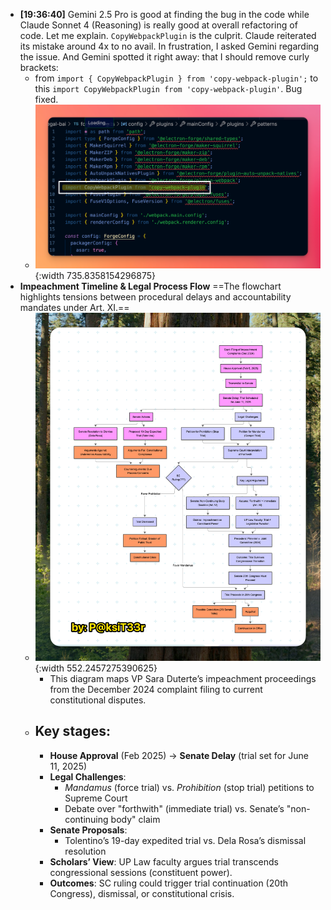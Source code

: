 - **[19:36:40]** Gemini 2.5 Pro is good at finding the bug in the code while Claude Sonnet 4 (Reasoning) is really good at overall refactoring of code. Let me explain. `CopyWebpackPlugin` is the culprit. Claude reiterated its mistake around 4x to no avail. In frustration, I asked Gemini regarding the issue. And Gemini spotted it right away: that I should remove curly brackets:
	- from `import { CopyWebpackPlugin } from 'copy-webpack-plugin';` to this `import CopyWebpackPlugin from 'copy-webpack-plugin'`. Bug fixed.
	- ![CleanShot 2025-06-09 at 19.33.37@2x.png](../assets/CleanShot_2025-06-09_at_19.33.37@2x_1749469059673_0.png){:width 735.8358154296875}
- **Impeachment Timeline & Legal Process Flow**
  ==The flowchart highlights tensions between procedural delays and accountability mandates under Art. XI.==
	- ![CleanShot 2025-06-09 at 14.20.19@2x.png](../assets/CleanShot_2025-06-09_at_14.20.19@2x_1749450618435_0.png){:width 552.2457275390625}
		- This diagram maps VP Sara Duterte’s impeachment proceedings from the December 2024 complaint filing to current constitutional disputes.
	- ## Key stages:
		- **House Approval** (Feb 2025) → **Senate Delay** (trial set for June 11, 2025)
		- **Legal Challenges**:
			- *Mandamus* (force trial) vs. *Prohibition* (stop trial) petitions to Supreme Court
			- Debate over "forthwith" (immediate trial) vs. Senate’s "non-continuing body" claim
		- **Senate Proposals**:
			- Tolentino’s 19-day expedited trial vs. Dela Rosa’s dismissal resolution
		- **Scholars’ View**: UP Law faculty argues trial transcends congressional sessions (constituent power).
		- **Outcomes**: SC ruling could trigger trial continuation (20th Congress), dismissal, or constitutional crisis.